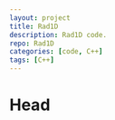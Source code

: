 ```yaml
---
layout: project
title: Rad1D
description: Rad1D code.
repo: Rad1D
categories: [code, C++]
tags: [C++]
---
```


# Head